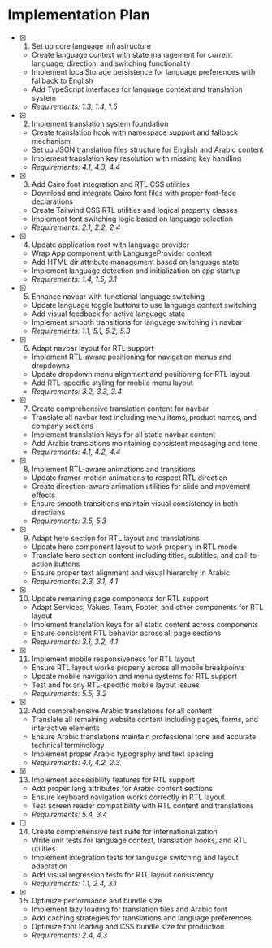 # Implementation Plan

- [x] 1. Set up core language infrastructure










  - Create language context with state management for current language, direction, and switching functionality
  - Implement localStorage persistence for language preferences with fallback to English
  - Add TypeScript interfaces for language context and translation system
  - _Requirements: 1.3, 1.4, 1.5_

- [x] 2. Implement translation system foundation





  - Create translation hook with namespace support and fallback mechanism
  - Set up JSON translation files structure for English and Arabic content
  - Implement translation key resolution with missing key handling
  - _Requirements: 4.1, 4.3, 4.4_

- [x] 3. Add Cairo font integration and RTL CSS utilities





  - Download and integrate Cairo font files with proper font-face declarations
  - Create Tailwind CSS RTL utilities and logical property classes
  - Implement font switching logic based on language selection
  - _Requirements: 2.1, 2.2, 2.4_

- [x] 4. Update application root with language provider





  - Wrap App component with LanguageProvider context
  - Add HTML dir attribute management based on language state
  - Implement language detection and initialization on app startup
  - _Requirements: 1.4, 1.5, 3.1_

- [x] 5. Enhance navbar with functional language switching








  - Update language toggle buttons to use language context switching
  - Add visual feedback for active language state
  - Implement smooth transitions for language switching in navbar
  - _Requirements: 1.1, 5.1, 5.2, 5.3_

- [x] 6. Adapt navbar layout for RTL support





  - Implement RTL-aware positioning for navigation menus and dropdowns
  - Update dropdown menu alignment and positioning for RTL layout
  - Add RTL-specific styling for mobile menu layout
  - _Requirements: 3.2, 3.3, 3.4_

- [x] 7. Create comprehensive translation content for navbar




  - Translate all navbar text including menu items, product names, and company sections
  - Implement translation keys for all static navbar content
  - Add Arabic translations maintaining consistent messaging and tone
  - _Requirements: 4.1, 4.2, 4.4_

- [x] 8. Implement RTL-aware animations and transitions





  - Update framer-motion animations to respect RTL direction
  - Create direction-aware animation utilities for slide and movement effects
  - Ensure smooth transitions maintain visual consistency in both directions
  - _Requirements: 3.5, 5.3_

- [x] 9. Adapt hero section for RTL layout and translations





  - Update hero component layout to work properly in RTL mode
  - Translate hero section content including titles, subtitles, and call-to-action buttons
  - Ensure proper text alignment and visual hierarchy in Arabic
  - _Requirements: 2.3, 3.1, 4.1_

- [x] 10. Update remaining page components for RTL support










  - Adapt Services, Values, Team, Footer, and other components for RTL layout
  - Implement translation keys for all static content across components
  - Ensure consistent RTL behavior across all page sections
  - _Requirements: 3.1, 3.2, 4.1_

- [x] 11. Implement mobile responsiveness for RTL layout






  - Ensure RTL layout works properly across all mobile breakpoints
  - Update mobile navigation and menu systems for RTL support
  - Test and fix any RTL-specific mobile layout issues
  - _Requirements: 5.5, 3.2_

- [x] 12. Add comprehensive Arabic translations for all content





  - Translate all remaining website content including pages, forms, and interactive elements
  - Ensure Arabic translations maintain professional tone and accurate technical terminology
  - Implement proper Arabic typography and text spacing
  - _Requirements: 4.1, 4.2, 2.3_

- [x] 13. Implement accessibility features for RTL support





  - Add proper lang attributes for Arabic content sections
  - Ensure keyboard navigation works correctly in RTL layout
  - Test screen reader compatibility with RTL content and translations
  - _Requirements: 5.4, 3.4_

- [ ] 14. Create comprehensive test suite for internationalization




  - Write unit tests for language context, translation hooks, and RTL utilities
  - Implement integration tests for language switching and layout adaptation
  - Add visual regression tests for RTL layout consistency
  - _Requirements: 1.1, 2.4, 3.1_

- [x] 15. Optimize performance and bundle size




  - Implement lazy loading for translation files and Arabic font
  - Add caching strategies for translations and language preferences
  - Optimize font loading and CSS bundle size for production
  - _Requirements: 2.4, 4.3_